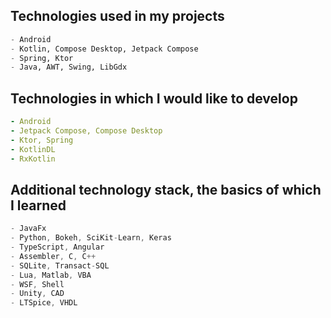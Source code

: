   ## Technologies used in my projects
```python
- Android
- Kotlin, Compose Desktop, Jetpack Compose
- Spring, Ktor
- Java, AWT, Swing, LibGdx
```

## Technologies in which I would like to develop
```yaml
- Android
- Jetpack Compose, Compose Desktop
- Ktor, Spring
- KotlinDL
- RxKotlin
```

## Additional technology stack, the basics of which I learned
```kotlin
- JavaFx
- Python, Bokeh, SciKit-Learn, Keras
- TypeScript, Angular
- Assembler, C, C++
- SQLite, Transact-SQL
- Lua, Matlab, VBA
- WSF, Shell
- Unity, CAD
- LTSpice, VHDL
```
